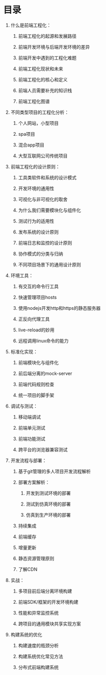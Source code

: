 # 目录

1. 什么是前端工程化：

   1. 前端工程化的起源和发展路径

   2. 前端开发环境与后端开发环境的差异

   3. 前端开发中遇到的工程化难题

   4. 前端工程化现状和未来

   5. 前端工程化的核心和定义

   6. 前端人员需要补充的知识栈

   7. 前端工程化图谱

2. 不同类型项目的工程化分析：

   1. 个人网站，小型项目

   2. spa项目

   3. 混合app项目

   4. 大型互联网公司传统项目

3. 前端工程化的设计原则：

   1. 工具类软件和系统的设计模式

   2. 开发环境的通用性

   3. 可视化与非可视化的取舍

   4. 为什么我们需要模块化与组件化

   5. 测试行为的适用性

   6. 发布系统的设计原则

   7. 前端日志和监控的设计原则

   8. 协作模式的分类与归纳

   9. 不同项目场景下的通用设计原则

4. 环境工具：

   1. 有交互的命令行工具

   2. 快速管理项目hosts

   3. 使用nodejs开发http和https的静态服务器

   4. 正反向代理工具

   5. live-reload的妙用

   6. 远程调用linux命令的能力

5. 标准化实现：

   1. 前端模块化与组件化

   2. 前后端分离的mock-server

   3. 前端代码规则检查

   4. 统一项目的脚手架

6. 调试与测试：

   1. 移动端调试

   2. 前端单元测试

   3. 前端功能测试

   4. 跨平台的浏览器兼容测试

7. 开发流程与部署：

   1. 基于git管理的多人项目开发流程解析

   2. 部署方案解析：

      1. 开发到测试环境的部署

      2. 测试到仿真环境的部署

      3. 仿真到生产环境的部署

   3. 持续集成

   4. 前端缓存

   5. 增量更新

   6. 静态资源管理原则

   7. 了解CDN

8. 实战：

   1. 多项目前后端分离环境构建

   2. 前端SDK/框架的开发环境构建

   3. 性能和异常监控系统

   4. 跨项目的通用模块共享实现方案

9. 构建系统的优化

   1. 构建速度的瓶颈分析

   2. 构建系统优化常见方法

   3. 分布式前端构建系统



